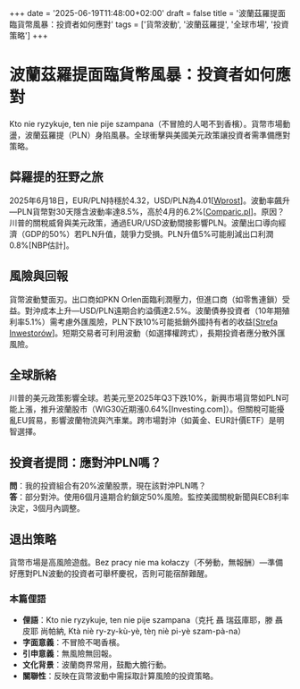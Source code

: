 +++
date = '2025-06-19T11:48:00+02:00'
draft = false
title = '波蘭茲羅提面臨貨幣風暴：投資者如何應對'
tags = ['貨幣波動', '波蘭茲羅提', '全球市場', '投資策略']
+++

# 波蘭茲羅提面臨貨幣風暴：投資者如何應對


Kto nie ryzykuje, ten nie pije szampana（不冒險的人喝不到香檳）。貨幣市場動盪，波蘭茲羅提（PLN）身陷風暴。全球衝擊與美國美元政策讓投資者需準備應對策略。

## 茻羅提的狂野之旅
2025年6月18日，EUR/PLN持穩於4.32，USD/PLN為4.01[[Wprost](https://biznes.wprost.pl/finanse-i-inwestycje/12048493/kursy-walut-18-czerwca-2025-po-ile-frank-szwajcarski-dolar-euro-funt.html)]。波動率飆升—PLN貨幣對30天隱含波動率達8.5%，高於4月的6.2%[[Comparic.pl](https://comparic.pl/czy-trump-celowo-oslabia-dolara-eksperci-bija-na-alarm/)]。原因？川普的關稅威脅與美元政策，通過EUR/USD波動間接影響PLN。波蘭出口導向經濟（GDP的50%）若PLN升值，競爭力受損。PLN升值5%可能削減出口利潤0.8%[NBP估計]。

## 風險與回報
貨幣波動雙面刃。出口商如PKN Orlen面臨利潤壓力，但進口商（如零售連鎖）受益。對沖成本上升—USD/PLN遠期合約溢價達2.5%。波蘭債券投資者（10年期殖利率5.1%）需考慮外匯風險，PLN下跌10%可能抵銷外國持有者的收益[[Strefa Inwestorów](https://strefainwestorow.pl/wiadomosci/20250618/dzien-na-fxfi-niewielkie-zmiany-eurpln-i-rentownosci-spw-rynek-czeka-na)]。短期交易者可利用波動（如選擇權跨式），長期投資者應分散外匯風險。

## 全球脈絡
川普的美元政策影響全球。若美元至2025年Q3下跌10%，新興市場貨幣如PLN可能上漲，推升波蘭股市（WIG30近期漲0.64%[Investing.com]）。但關稅可能擾亂EU貿易，影響波蘭物流與汽車業。跨市場對沖（如黃金、EUR計價ETF）是明智選擇。

## 投資者提問：應對沖PLN嗎？
**問**：我的投資組合有20%波蘭股票，現在該對沖PLN嗎？  
**答**：部分對沖。使用6個月遠期合約鎖定50%風險。監控美國關稅新聞與ECB利率決定，3個月內調整。

## 退出策略
貨幣市場是高風險遊戲。Bez pracy nie ma kołaczy（不勞動，無報酬）—準備好應對PLN波動的投資者可舉杯慶祝，否則可能宿醉難醒。

### 本篇俚語
- **俚語**：Kto nie ryzykuje, ten nie pije szampana（克托 聶 瑞茲庫耶，滕 聶 皮耶 尚帕納, Ktà niè ry-zy-kù-yè, tèŋ niè pi-yè szam-pà-na）  
- **字面意義**：不冒險不喝香檳。  
- **引申意義**：無風險無回報。  
- **文化背景**：波蘭商界常用，鼓勵大膽行動。  
- **關聯性**：反映在貨幣波動中需採取計算風險的投資策略。